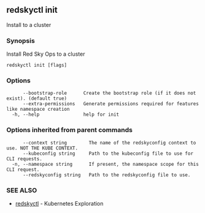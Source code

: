 ## redskyctl init

Install to a cluster

### Synopsis

Install Red Sky Ops to a cluster

```
redskyctl init [flags]
```

### Options

```
      --bootstrap-role      Create the bootstrap role (if it does not exist). (default true)
      --extra-permissions   Generate permissions required for features like namespace creation
  -h, --help                help for init
```

### Options inherited from parent commands

```
      --context string        The name of the redskyconfig context to use. NOT THE KUBE CONTEXT.
      --kubeconfig string     Path to the kubeconfig file to use for CLI requests.
  -n, --namespace string      If present, the namespace scope for this CLI request.
      --redskyconfig string   Path to the redskyconfig file to use.
```

### SEE ALSO

* [redskyctl](redskyctl.md)	 - Kubernetes Exploration

